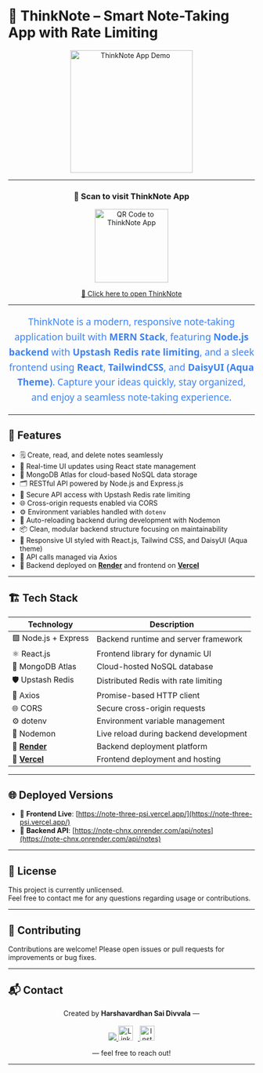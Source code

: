# 📝 ThinkNote – Smart Note-Taking App with Rate Limiting  
<div align="center">

<!-- 🌐 Animated Video -->
<img src="https://github.com/user-attachments/assets/551f9521-8e5c-4c96-a8fa-505463efbff8" width="250" alt="ThinkNote App Demo"/>

---

<!-- 🔗 QR Code -->
### 📲 Scan to visit ThinkNote App
<img src="https://api.qrserver.com/v1/create-qr-code/?data=https://note-three-psi.vercel.app/&size=150x150" width="150" alt="QR Code to ThinkNote App"/>

[🔗 Click here to open ThinkNote](https://note-three-psi.vercel.app/)

---

<!-- ✨ Overview Description -->
<p align="center" style="font-family: 'Segoe UI', Tahoma, Geneva, Verdana, sans-serif; font-size: 1.2rem; color: #3B82F6; max-width: 600px; line-height: 1.6;">
  ThinkNote is a modern, responsive note-taking application built with <strong>MERN Stack</strong>, featuring <strong>Node.js backend</strong> with <strong>Upstash Redis rate limiting</strong>, and a sleek frontend using <strong>React</strong>, <strong>TailwindCSS</strong>, and <strong>DaisyUI (Aqua Theme)</strong>. Capture your ideas quickly, stay organized, and enjoy a seamless note-taking experience.
</p>

</div>

---
## 🚀 Features

- 🗒️ Create, read, and delete notes seamlessly  
- 🔄 Real-time UI updates using React state management  
- 🍃 MongoDB Atlas for cloud-based NoSQL data storage  
- 🗂️ RESTful API powered by Node.js and Express.js  
- 🔐 Secure API access with Upstash Redis rate limiting  
- 🌐 Cross-origin requests enabled via CORS  
- ⚙️ Environment variables handled with `dotenv`  
- 🔁 Auto-reloading backend during development with Nodemon  
- 📦 Clean, modular backend structure focusing on maintainability  
- 🎨 Responsive UI styled with React.js, Tailwind CSS, and DaisyUI (Aqua theme)  
- 🔗 API calls managed via Axios  
- 🚀 Backend deployed on **[Render](https://render.com/)** and frontend on **[Vercel](https://vercel.com/)**  

---

## 🏗️ Tech Stack

| Technology                  | Description                              |
|-----------------------------|----------------------------------------|
| 🟩 Node.js + Express         | Backend runtime and server framework   |
| ⚛️ React.js                  | Frontend library for dynamic UI        |
| 🍃 MongoDB Atlas             | Cloud-hosted NoSQL database             |
| 🛡️ Upstash Redis             | Distributed Redis with rate limiting   |
| 📡 Axios                    | Promise-based HTTP client               |
| 🌐 CORS                     | Secure cross-origin requests            |
| ⚙️ dotenv                   | Environment variable management         |
| 🔄 Nodemon                  | Live reload during backend development  |
| 🚀 **[Render](https://render.com/)**     | Backend deployment platform             |
| 🚀 **[Vercel](https://vercel.com/)**     | Frontend deployment and hosting          |

---

## 🌐 Deployed Versions

- 🔗 **Frontend Live**: [https://note-three-psi.vercel.app/](https://note-three-psi.vercel.app/)  
- 🔗 **Backend API**: [https://note-chnx.onrender.com/api/notes](https://note-chnx.onrender.com/api/notes)

---

## 📄 License
This project is currently unlicensed.  
Feel free to contact me for any questions regarding usage or contributions.

---

## 🤝 Contributing
Contributions are welcome! Please open issues or pull requests for improvements or bug fixes.

---

## 📬 Contact

<p align="center">
  Created by <strong>Harshavardhan Sai Divvala</strong> — <br/><br/>
  <a href="https://portfolio-harsha-three.vercel.app/">
    <img src="https://img.shields.io/badge/-Portfolio-000000?style=for-the-badge&logo=vercel&logoColor=white" />
  </a>
  <a href="https://www.linkedin.com/in/d-harshavardhan-sai" target="_blank">
    <img src="https://cdn.jsdelivr.net/gh/devicons/devicon/icons/linkedin/linkedin-original.svg" alt="LinkedIn" width="30" style="margin-right:10px;" />
  </a>
  <a href="https://www.instagram.com/ha_darling_ha?igsh=djhlbWp4Y2p2aTU5" target="_blank">
    <img src="https://cdn-icons-png.flaticon.com/512/2111/2111463.png" alt="Instagram" width="30" />
  </a>
</p>

<p align="center">
  — feel free to reach out!
</p>

 ---
